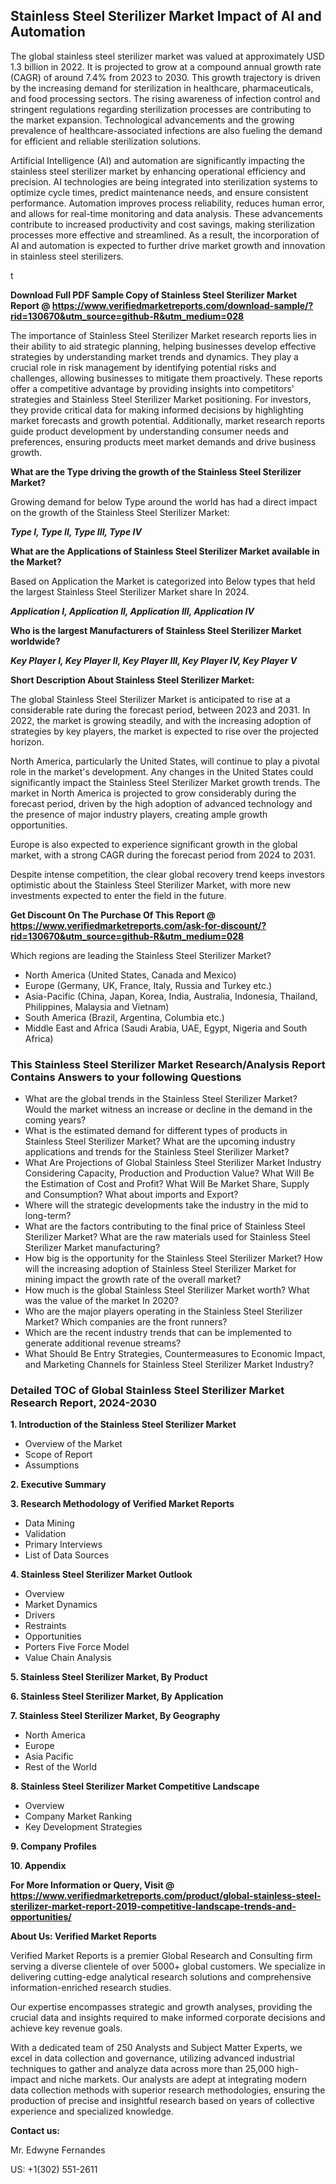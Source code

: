 <h2>Stainless Steel Sterilizer Market Impact of AI and Automation</h2><p>The global stainless steel sterilizer market was valued at approximately USD 1.3 billion in 2022. It is projected to grow at a compound annual growth rate (CAGR) of around 7.4% from 2023 to 2030. This growth trajectory is driven by the increasing demand for sterilization in healthcare, pharmaceuticals, and food processing sectors. The rising awareness of infection control and stringent regulations regarding sterilization processes are contributing to the market expansion. Technological advancements and the growing prevalence of healthcare-associated infections are also fueling the demand for efficient and reliable sterilization solutions.</p><p>Artificial Intelligence (AI) and automation are significantly impacting the stainless steel sterilizer market by enhancing operational efficiency and precision. AI technologies are being integrated into sterilization systems to optimize cycle times, predict maintenance needs, and ensure consistent performance. Automation improves process reliability, reduces human error, and allows for real-time monitoring and data analysis. These advancements contribute to increased productivity and cost savings, making sterilization processes more effective and streamlined. As a result, the incorporation of AI and automation is expected to further drive market growth and innovation in stainless steel sterilizers.</p>t</p><p id="" class=""><strong>Download Full PDF Sample Copy of Stainless Steel Sterilizer Market Report @ <a href="https://www.verifiedmarketreports.com/download-sample/?rid=130670&utm_source=github-R&utm_medium=028" target="_blank">https://www.verifiedmarketreports.com/download-sample/?rid=130670&utm_source=github-R&utm_medium=028</a></strong></p><p>The importance of&nbsp;Stainless Steel Sterilizer Market research reports lies in their ability to aid strategic planning, helping businesses develop effective strategies by understanding market trends and dynamics. They play a crucial role in risk management by identifying potential risks and challenges, allowing businesses to mitigate them proactively. These reports offer a competitive advantage by providing insights into competitors' strategies and Stainless Steel Sterilizer Market positioning. For investors, they provide critical data for making informed decisions by highlighting market forecasts and growth potential. Additionally, market research reports guide product development by understanding consumer needs and preferences, ensuring products meet market demands and drive business growth.</p><p><strong>What are the&nbsp;Type driving the growth of the Stainless Steel Sterilizer Market?</strong></p><p id="" class="">Growing demand for below Type around the world has had a direct impact on the growth of the Stainless Steel Sterilizer Market:</p><em><strong>Type I, Type II, Type III, Type IV</strong></em></p><strong>What are the&nbsp;Applications&nbsp;of Stainless Steel Sterilizer Market available in the Market?</strong></p><p id="" class="">Based on Application the Market is categorized into Below types that held the largest Stainless Steel Sterilizer Market share In 2024.</p><em><strong>Application I, Application II, Application III, Application IV</strong></em></p><strong>Who is the largest Manufacturers of Stainless Steel Sterilizer Market worldwide?</strong></p><p><em><strong>Key Player I, Key Player II, Key Player III, Key Player IV, Key Player V</strong></em></p><p id="" class=""><strong>Short Description About Stainless Steel Sterilizer Market:</strong></p><p>The global Stainless Steel Sterilizer Market is anticipated to rise at a considerable rate during the forecast period, between 2023 and 2031. In 2022, the market is growing steadily, and with the increasing adoption of strategies by key players, the market is expected to rise over the projected horizon.</p><p>North America, particularly the United States, will continue to play a pivotal role in the market's development. Any changes in the United States could significantly impact the Stainless Steel Sterilizer Market growth trends. The market in North America is projected to grow considerably during the forecast period, driven by the high adoption of advanced technology and the presence of major industry players, creating ample growth opportunities.</p><p>Europe is also expected to experience significant growth in the global market, with a strong CAGR during the forecast period from 2024 to 2031.</p><p>Despite intense competition, the clear global recovery trend keeps investors optimistic about the Stainless Steel Sterilizer Market, with more new investments expected to enter the field in the future.</p><p id="" class=""><strong>Get Discount On The Purchase Of This Report @ <a href="https://www.verifiedmarketreports.com/ask-for-discount/?rid=130670&utm_source=github-R&utm_medium=028" target="_blank">https://www.verifiedmarketreports.com/ask-for-discount/?rid=130670&utm_source=github-R&utm_medium=028</a></strong></p>Which regions are leading the Stainless Steel Sterilizer Market?</p><ul><li>North America (United States, Canada and Mexico)</li><li>Europe (Germany, UK, France, Italy, Russia and Turkey etc.)</li><li>Asia-Pacific (China, Japan, Korea, India, Australia, Indonesia, Thailand, Philippines, Malaysia and Vietnam)</li><li>South America (Brazil, Argentina, Columbia etc.)</li><li>Middle East and Africa (Saudi Arabia, UAE, Egypt, Nigeria and South Africa)</li></ul><h3 id="" class="">This Stainless Steel Sterilizer Market Research/Analysis Report Contains Answers to your following Questions</h3><ul><li>What are the global trends in the Stainless Steel Sterilizer Market? Would the market witness an increase or decline in the demand in the coming years?</li><li>What is the estimated demand for different types of products in Stainless Steel Sterilizer Market? What are the upcoming industry applications and trends for the Stainless Steel Sterilizer Market?</li><li>What Are Projections of Global Stainless Steel Sterilizer Market Industry Considering Capacity, Production and Production Value? What Will Be the Estimation of Cost and Profit? What Will Be Market Share, Supply and Consumption? What about imports and Export?</li><li>Where will the strategic developments take the industry in the mid to long-term?</li><li>What are the factors contributing to the final price of Stainless Steel Sterilizer Market? What are the raw materials used for Stainless Steel Sterilizer Market manufacturing?</li><li>How big is the opportunity for the Stainless Steel Sterilizer Market? How will the increasing adoption of Stainless Steel Sterilizer Market for mining impact the growth rate of the overall market?</li><li>How much is the global Stainless Steel Sterilizer Market worth? What was the value of the market In 2020?</li><li>Who are the major players operating in the Stainless Steel Sterilizer Market? Which companies are the front runners?</li><li>Which are the recent industry trends that can be implemented to generate additional revenue streams?</li><li>What Should Be Entry Strategies, Countermeasures to Economic Impact, and Marketing Channels for Stainless Steel Sterilizer Market Industry?</li></ul><h3 id="" class="">Detailed TOC of Global Stainless Steel Sterilizer Market Research Report, 2024-2030</h3><p id="" class=""><strong>1. Introduction of the Stainless Steel Sterilizer Market</strong></p><ul><li>Overview of the Market</li><li>Scope of Report</li><li>Assumptions</li></ul><p id="" class=""><strong>2. Executive Summary</strong></p><p id="" class=""><strong>3. Research Methodology of Verified Market Reports</strong></p><ul><li>Data Mining</li><li>Validation</li><li>Primary Interviews</li><li>List of Data Sources</li></ul><p id="" class=""><strong>4. Stainless Steel Sterilizer Market Outlook</strong></p><ul><li>Overview</li><li>Market Dynamics</li><li>Drivers</li><li>Restraints</li><li>Opportunities</li><li>Porters Five Force Model</li><li>Value Chain Analysis</li></ul><p id="" class=""><strong>5. Stainless Steel Sterilizer Market, By Product</strong></p><p id="" class=""><strong>6. Stainless Steel Sterilizer Market, By Application</strong></p><p id="" class=""><strong>7. Stainless Steel Sterilizer Market, By Geography</strong></p><ul><li>North America</li><li>Europe</li><li>Asia Pacific</li><li>Rest of the World</li></ul><p id="" class=""><strong>8. Stainless Steel Sterilizer Market Competitive Landscape</strong></p><ul><li>Overview</li><li>Company Market Ranking</li><li>Key Development Strategies</li></ul><p id="" class=""><strong>9. Company Profiles</strong></p><p id="" class=""><strong>10. Appendix</strong></p><p id="" class=""><strong>For More Information or Query, Visit @ <a href="https://www.verifiedmarketreports.com/product/global-stainless-steel-sterilizer-market-report-2019-competitive-landscape-trends-and-opportunities/" target="_blank">https://www.verifiedmarketreports.com/product/global-stainless-steel-sterilizer-market-report-2019-competitive-landscape-trends-and-opportunities/</a></strong></p><p id="" class=""><strong>About Us: Verified Market Reports</strong></p><p id="" class="">Verified Market Reports is a premier Global Research and Consulting firm serving a diverse clientele of over 5000+ global customers. We specialize in delivering cutting-edge analytical research solutions and comprehensive information-enriched research studies.</p><p id="" class="">Our expertise encompasses strategic and growth analyses, providing the crucial data and insights required to make informed corporate decisions and achieve key revenue goals.</p><p id="" class="">With a dedicated team of 250 Analysts and Subject Matter Experts, we excel in data collection and governance, utilizing advanced industrial techniques to gather and analyze data across more than 25,000 high-impact and niche markets. Our analysts are adept at integrating modern data collection methods with superior research methodologies, ensuring the production of precise and insightful research based on years of collective experience and specialized knowledge.</p><p id="" class=""><strong>Contact us:</strong></p><p id="" class="">Mr. Edwyne Fernandes</p><p id="" class="">US: +1(302) 551-2611</p>